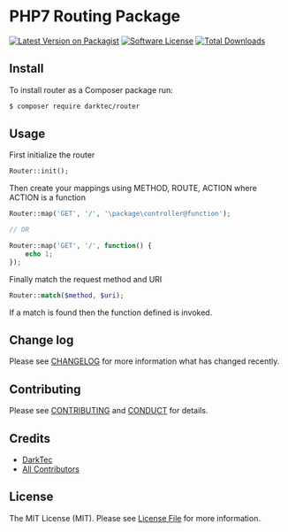 # PHP7 Routing Package

[![Latest Version on Packagist][ico-version]][link-packagist]
[![Software License][ico-license]](LICENSE.md)
[![Total Downloads][ico-downloads]][link-downloads]


## Install

To install router as a Composer package run:

``` bash
$ composer require darktec/router
```

## Usage

First initialize the router
``` php
Router::init();
```

Then create your mappings using METHOD, ROUTE, ACTION where ACTION is a function
``` php
Router::map('GET', '/', '\package\controller@function');

// OR

Router::map('GET', '/', function() {
    echo 1;
});
```

Finally match the request method and URI
``` php
Router::match($method, $uri);
```

If a match is found then the function defined is invoked.

## Change log

Please see [CHANGELOG](CHANGELOG.md) for more information what has changed recently.

## Contributing

Please see [CONTRIBUTING](CONTRIBUTING.md) and [CONDUCT](CONDUCT.md) for details.

## Credits

- [DarkTec][link-author]
- [All Contributors][link-contributors]

## License

The MIT License (MIT). Please see [License File](LICENSE.md) for more information.

[ico-version]: https://img.shields.io/packagist/v/darktec/router.svg?style=flat-square
[ico-license]: https://img.shields.io/packagist/l/darktec/router.svg?style=flat-square
[ico-downloads]: https://img.shields.io/packagist/dt/darktec/router.svg?style=flat-square

[link-packagist]: https://packagist.org/packages/darktec/router
[link-downloads]: https://packagist.org/packages/darktec/router
[link-author]: https://github.com/dark-php
[link-contributors]: ../../contributors